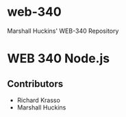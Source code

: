 # web-340
Marshall Huckins' WEB-340 Repository

<h1>WEB 340 Node.js</h1>
<h2>Contributors</h2>
<ul>
    <li>Richard Krasso</li>
    <li>Marshall Huckins</li>
</ul>